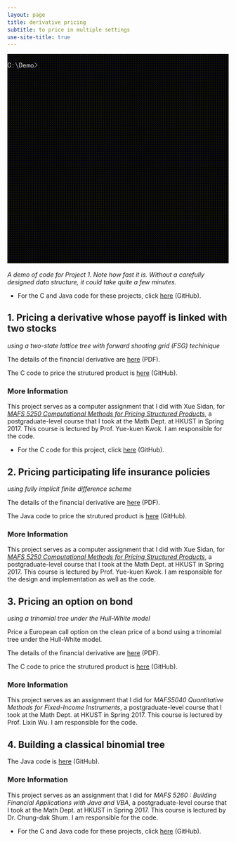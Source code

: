```yaml
---
layout: page
title: derivative pricing
subtitle: to price in multiple settings
use-site-title: true
---
```


![demo](demo.gif)

*A demo of code for Project 1. Note how fast it is. Without a carefully designed data structure, it could take quite a few minutes.*

- For the C and Java code for these projects, click [here](https://github.com/imfl/derivative-pricing) (GitHub).

## 1. Pricing a derivative whose payoff is linked with two stocks

*using a two-state lattice tree with forward shooting grid (FSG) techinique*

The details of the financial derivative are [here](https://github.com/imfl/derivative-pricing/tree/master/two-state-lattice-fsg/que.pdf) (PDF).

The C code to price the strutured product is [here](https://github.com/imfl/derivative-pricing/blob/master/two-state-lattice-fsg/sol.c) (GitHub).

### More Information 

This project serves as a computer assignment that I did with Xue Sidan, for [*MAFS 5250 Computational Methods for Pricing Structured Products*](https://www.math.ust.hk/~maykwok/MAFS5250.htm), a postgraduate-level course that I took at the Math Dept. at HKUST in Spring 2017. This course is lectured by Prof. Yue-kuen Kwok. I am responsible for the code.

- For the C code for this project, click [here](https://github.com/imfl/derivative-pricing) (GitHub).

## 2. Pricing participating life insurance policies

*using fully implicit finite difference scheme*

The details of the financial derivative are [here](https://github.com/imfl/derivative-pricing/tree/master/fully-implicit-finite-difference/que.pdf) (PDF).

The Java code to price the strutured product is [here](https://github.com/imfl/derivative-pricing/blob/master/fully-implicit-finite-difference/sol) (GitHub).

### More Information

This project serves as a computer assignment that I did with Xue Sidan, for [*MAFS 5250 Computational Methods for Pricing Structured Products*](https://www.math.ust.hk/~maykwok/MAFS5250.htm), a postgraduate-level course that I took at the Math Dept. at HKUST in Spring 2017. This course is lectured by Prof. Yue-kuen Kwok. I am responsible for the design and implementation as well as the code.

## 3. Pricing an option on bond

*using a trinomial tree under the Hull-White model*

Price a European call option on the clean price of a bond using a trinomial tree under the Hull-White model. 

The details of the financial derivative are [here](https://github.com/imfl/derivative-pricing/tree/master/trinomial-hull-white/que.pdf) (PDF).

The C code to price the strutured product is [here](https://github.com/imfl/derivative-pricing/tree/master/trinomial-hull-white/sol.c) (GitHub).

### More Information

This project serves as an assignment that I did for *MAFS5040 Quantitative Methods for Fixed-Income Instruments*, a postgraduate-level course that I took at the Math Dept. at HKUST in Spring 2017. This course is lectured by Prof. Lixin Wu. I am responsible for the code.

## 4. Building a classical binomial tree

The Java code is [here](https://github.com/imfl/derivative-pricing/tree/master/binomial-tree/sol) (GitHub).

### More Information

This project serves as an assignment that I did for *MAFS 5260 : Building Financial Applications with Java and VBA*, a postgraduate-level course that I took at the Math Dept. at HKUST in Spring 2017. This course is lectured by Dr. Chung-dak Shum. I am responsible for the code.

- For the C and Java code for these projects, click [here](https://github.com/imfl/derivative-pricing) (GitHub).
